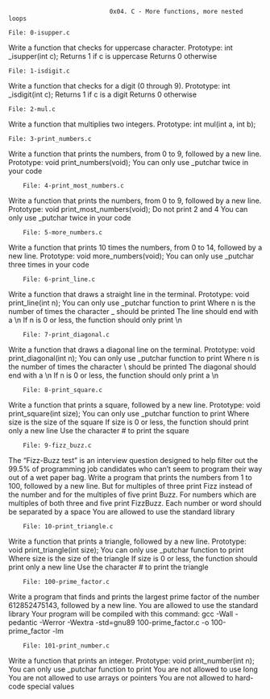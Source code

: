                           		0x04. C - More functions, more nested loops
                          
  	File: 0-isupper.c
Write a function that checks for uppercase character.
Prototype: int _isupper(int c);
Returns 1 if c is uppercase
Returns 0 otherwise

  	File: 1-isdigit.c
Write a function that checks for a digit (0 through 9).
Prototype: int _isdigit(int c);
Returns 1 if c is a digit
Returns 0 otherwise


  	File: 2-mul.c
Write a function that multiplies two integers.
Prototype: int mul(int a, int b);


   	File: 3-print_numbers.c
Write a function that prints the numbers, from 0 to 9, followed by a new line.
Prototype: void print_numbers(void);
You can only use _putchar twice in your code

    	File: 4-print_most_numbers.c
Write a function that prints the numbers, from 0 to 9, followed by a new line.
Prototype: void print_most_numbers(void);
Do not print 2 and 4
You can only use _putchar twice in your code

    
    	File: 5-more_numbers.c
Write a function that prints 10 times the numbers, from 0 to 14, followed by a new line.
Prototype: void more_numbers(void);
You can only use _putchar three times in your code

    	File: 6-print_line.c
Write a function that draws a straight line in the terminal.
Prototype: void print_line(int n);
You can only use _putchar function to print
Where n is the number of times the character _ should be printed
The line should end with a \n
If n is 0 or less, the function should only print \n

    	File: 7-print_diagonal.c
Write a function that draws a diagonal line on the terminal.
Prototype: void print_diagonal(int n);
You can only use _putchar function to print
Where n is the number of times the character \ should be printed
The diagonal should end with a \n
If n is 0 or less, the function should only print a \n
  
    	File: 8-print_square.c
Write a function that prints a square, followed by a new line.
Prototype: void print_square(int size); 
You can only use _putchar function to print
Where size is the size of the square
If size is 0 or less, the function should print only a new line
Use the character # to print the square

    	File: 9-fizz_buzz.c
The “Fizz-Buzz test” is an interview question designed to help filter out the 99.5% of programming job candidates who can’t seem to program their way out of a wet paper bag. Write a program that prints the numbers from 1 to 100, followed by a new line. But for multiples of three print Fizz instead of the number and for the multiples of five print Buzz. For numbers which are multiples of both three and five print FizzBuzz.
Each number or word should be separated by a space
You are allowed to use the standard library

    	File: 10-print_triangle.c
Write a function that prints a triangle, followed by a new line.
Prototype: void print_triangle(int size);
You can only use _putchar function to print
Where size is the size of the triangle
If size is 0 or less, the function should print only a new line
Use the character # to print the triangle


    	File: 100-prime_factor.c
Write a program that finds and prints the largest prime factor of the number 612852475143, followed by a new line.
You are allowed to use the standard library
Your program will be compiled with this command: gcc -Wall -pedantic -Werror -Wextra -std=gnu89 100-prime_factor.c -o 100-prime_factor -lm

    	File: 101-print_number.c
Write a function that prints an integer.
Prototype: void print_number(int n);
You can only use _putchar function to print
You are not allowed to use long
You are not allowed to use arrays or pointers
You are not allowed to hard-code special values
